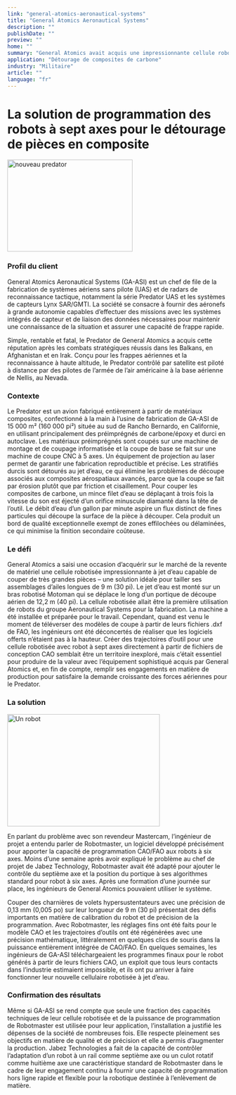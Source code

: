 ```yaml
---
link: "general-atomics-aeronautical-systems"
title: "General Atomics Aeronautical Systems"
description: ""
publishDate: ""
preview: ""
home: ""
summary: "General Atomics avait acquis une impressionnante cellule robotisée à jet d’eau, une solution idéale pour détourer les assemblages d’ailes en composite de carbone/époxy de 30 pieds de leur système d’avion sans pilote (UAS). Cependant, quand est venu le temps de téléverser des modèles de coupe à partir de leurs fichiers CAO, il est devenu apparent que la création de trajectoires d’outils pour une cellule robotisée avec robot à sept axes directement à partir de fichiers de conception CAO était un territoire inexploré. Les investissements importants faits dans l’équipement de robotique, ainsi que la capacité à respecter les engagements de production, étaient en péril."
application: "Détourage de composites de carbone"
industry: "Militaire"
article: ""
language: "fr"
---
```

# La solution de programmation des robots à sept axes pour le détourage de pièces en composite

<img width="285" height="209" src="/assets/images/success/7axis%20composite%20trimming_files/image001.jpg" class="alignLeft" alt="nouveau predator" />

### Profil du client

General Atomics Aeronautical Systems (GA-ASI) est un chef de file de la fabrication de systèmes aériens sans pilote (UAS) et de radars de reconnaissance tactique, notamment la série Predator UAS et les systèmes de capteurs Lynx SAR/GMTI. La société se consacre à fournir des aéronefs à grande autonomie capables d’effectuer des missions avec les systèmes intégrés de capteur et de liaison des données nécessaires pour maintenir une connaissance de la situation et assurer une capacité de frappe rapide.

Simple, rentable et fatal, le Predator de General Atomics a acquis cette réputation après les combats stratégiques réussis dans les Balkans, en Afghanistan et en Irak. Conçu pour les frappes aériennes et la reconnaissance à haute altitude, le Predator contrôlé par satellite est piloté à distance par des pilotes de l’armée de l’air américaine à la base aérienne de Nellis, au Nevada.

### Contexte

Le Predator est un avion fabriqué entièrement à partir de matériaux composites, confectionné à la main à l’usine de fabrication de GA-ASI de 15 000 m² (160 000 pi²) située au sud de Rancho Bernardo, en Californie, en utilisant principalement des préimprégnés de carbone/époxy et durci en autoclave. Les matériaux préimprégnés sont coupés sur une machine de montage et de coupage informatisée et la coupe de base se fait sur une machine de coupe CNC à 5 axes. Un équipement de projection au laser permet de garantir une fabrication reproductible et précise. Les stratifiés durcis sont détourés au jet d’eau, ce qui élimine les problèmes de découpe associés aux composites aérospatiaux avancés, parce que la coupe se fait par érosion plutôt que par friction et cisaillement. Pour couper les composites de carbone, un mince filet d’eau se déplaçant à trois fois la vitesse du son est éjecté d’un orifice minuscule diamanté dans la tête de l’outil. Le débit d’eau d’un gallon par minute aspire un flux distinct de fines particules qui découpe la surface de la pièce à découper. Cela produit un bord de qualité exceptionnelle exempt de zones effilochées ou délaminées, ce qui minimise la finition secondaire coûteuse.

### Le défi

General Atomics a saisi une occasion d’acquérir sur le marché de la revente de matériel une cellule robotisée impressionnante à jet d’eau capable de couper de très grandes pièces – une solution idéale pour tailler ses assemblages d’ailes longues de 9 m (30 pi). Le jet d’eau est monté sur un bras robotisé Motoman qui se déplace le long d’un portique de découpe aérien de 12,2 m (40 pi). La cellule robotisée allait être la première utilisation de robots du groupe Aeronautical Systems pour la fabrication. La machine a été installée et préparée pour le travail. Cependant, quand est venu le moment de téléverser des modèles de coupe à partir de leurs fichiers .dxf de FAO, les ingénieurs ont été déconcertés de réaliser que les logiciels offerts n’étaient pas à la hauteur. Créer des trajectoires d’outil pour une cellule robotisée avec robot à sept axes directement à partir de fichiers de conception CAO semblait être un territoire inexploré, mais c’était essentiel pour produire de la valeur avec l’équipement sophistiqué acquis par General Atomics et, en fin de compte, remplir ses engagements en matière de production pour satisfaire la demande croissante des forces aériennes pour le Predator.

### La solution

<img width="347" height="255" src="/assets/images/success/7axis%20composite%20trimming_files/image002.png" class="alignLeft" alt="Un robot" />

En parlant du problème avec son revendeur Mastercam, l’ingénieur de projet a entendu parler de Robotmaster, un logiciel développé précisément pour apporter la capacité de programmation CAO/FAO aux robots à six axes. Moins d’une semaine après avoir expliqué le problème au chef de projet de Jabez Technology, Robotmaster avait été adapté pour ajouter le contrôle du septième axe et la position du portique à ses algorithmes standard pour robot à six axes. Après une formation d’une journée sur place, les ingénieurs de General Atomics pouvaient utiliser le système.

Couper des charnières de volets hypersustentateurs avec une précision de 0,13 mm (0,005 po) sur leur longueur de 9 m (30 pi) présentait des défis importants en matière de calibration du robot et de précision de la programmation. Avec Robotmaster, les réglages fins ont été faits pour le modèle CAO et les trajectoires d’outils ont été régénérées avec une précision mathématique, littéralement en quelques clics de souris dans la puissance entièrement intégrée de CAO/FAO. En quelques semaines, les ingénieurs de GA-ASI téléchargeaient les programmes finaux pour le robot générés à partir de leurs fichiers CAO, un exploit que tous leurs contacts dans l’industrie estimaient impossible, et ils ont pu arriver à faire fonctionner leur nouvelle cellulaire robotisée à jet d’eau.

### Confirmation des résultats

Même si GA-ASI se rend compte que seule une fraction des capacités techniques de leur cellule robotisée et de la puissance de programmation de Robotmaster est utilisée pour leur application, l’installation a justifié les dépenses de la société de nombreuses fois. Elle respecte pleinement ses objectifs en matière de qualité et de précision et elle a permis d’augmenter la production. Jabez Technologies a fait de la capacité de contrôler l’adaptation d’un robot à un rail comme septième axe ou un culot rotatif comme huitième axe une caractéristique standard de Robotmaster dans le cadre de leur engagement continu à fournir une capacité de programmation hors ligne rapide et flexible pour la robotique destinée à l’enlèvement de matière.